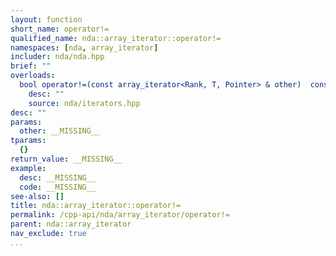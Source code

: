 ```yaml
---
layout: function
short_name: operator!=
qualified_name: nda::array_iterator::operator!=
namespaces: [nda, array_iterator]
includer: nda/nda.hpp
brief: ""
overloads:
  bool operator!=(const array_iterator<Rank, T, Pointer> & other)  const:
    desc: ""
    source: nda/iterators.hpp
desc: ""
params:
  other: __MISSING__
tparams:
  {}
return_value: __MISSING__
example:
  desc: __MISSING__
  code: __MISSING__
see-also: []
title: nda::array_iterator::operator!=
permalink: /cpp-api/nda/array_iterator/operator!=
parent: nda::array_iterator
nav_exclude: true
...
```


